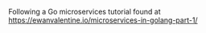 Following a Go microservices tutorial found at https://ewanvalentine.io/microservices-in-golang-part-1/
